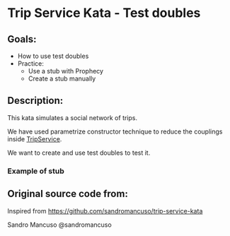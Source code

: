 # Trip Service Kata - Test doubles
## Goals:
- How to use test doubles
- Practice: 
  - Use a stub with Prophecy
  - Create a stub manually
## Description:
This kata simulates a social network of trips.

We have used parametrize constructor technique to reduce the couplings inside [TripService](./src/TripService.php).

We want to create and use test doubles to test it.

### Example of stub


## Original source code from:
Inspired from
https://github.com/sandromancuso/trip-service-kata

Sandro Mancuso @sandromancuso
